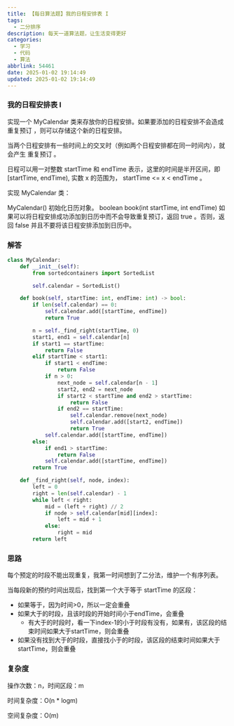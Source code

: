 ```yaml
---
title: 【每日算法题】我的日程安排表 I
tags:
  - 二分排序
description: 每天一道算法题，让生活变得更好
categories:
  - 学习
  - 代码
  - 算法
abbrlink: 54461
date: 2025-01-02 19:14:49
updated: 2025-01-02 19:14:49
---
```


### 我的日程安排表 I

实现一个 MyCalendar 类来存放你的日程安排。如果要添加的日程安排不会造成 重复预订 ，则可以存储这个新的日程安排。

当两个日程安排有一些时间上的交叉时（例如两个日程安排都在同一时间内），就会产生 重复预订 。

日程可以用一对整数 startTime 和 endTime 表示，这里的时间是半开区间，即 [startTime, endTime), 实数 x 的范围为，  startTime <= x < endTime 。

实现 MyCalendar 类：

MyCalendar() 初始化日历对象。
boolean book(int startTime, int endTime) 如果可以将日程安排成功添加到日历中而不会导致重复预订，返回 true 。否则，返回 false 并且不要将该日程安排添加到日历中。

### 解答

```python
class MyCalendar:
    def __init__(self):
        from sortedcontainers import SortedList

        self.calendar = SortedList()

    def book(self, startTime: int, endTime: int) -> bool:
        if len(self.calendar) == 0:
            self.calendar.add([startTime, endTime])
            return True

        n = self._find_right(startTime, 0)
        start1, end1 = self.calendar[n]
        if start1 == startTime:
            return False
        elif startTime < start1:
            if start1 < endTime:
                return False
            if n > 0:
                next_node = self.calendar[n - 1]
                start2, end2 = next_node
                if start2 < startTime and end2 > startTime:
                    return False
                if end2 == startTime:
                    self.calendar.remove(next_node)
                    self.calendar.add([start2, endTime])
                    return True
            self.calendar.add([startTime, endTime])
        else:
            if end1 > startTime:
                return False
            self.calendar.add([startTime, endTime])
        return True

    def _find_right(self, node, index):
        left = 0
        right = len(self.calendar) - 1
        while left < right:
            mid = (left + right) // 2
            if node > self.calendar[mid][index]:
                left = mid + 1
            else:
                right = mid
        return left
```

### 思路

每个预定的时段不能出现重复，我第一时间想到了二分法，维护一个有序列表。

当每段新的预约时间出现后，找到第一个大于等于 startTime 的区段：

- 如果等于，因为时间>0，所以一定会重叠
- 如果大于的时段，且该时段的开始时间小于endTime，会重叠
  - 有大于的时段时，看一下index-1的小于时段有没有，如果有，该区段的结束时间如果大于startTime，则会重叠
- 如果没有找到大于的时段，直接找小于的时段，该区段的结束时间如果大于startTime，则会重叠

### 复杂度

操作次数：n，时间区段：m

时间复杂度：O(n * logm)

空间复杂度：O(m)
